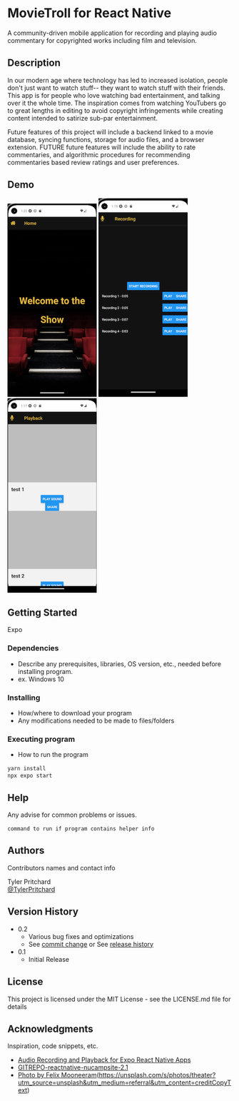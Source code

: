 # MovieTroll for React Native

A community-driven mobile application for recording and playing audio commentary for copyrighted works including film and television.

## Description

In our modern age where technology has led to increased isolation, people don't just want to watch stuff-- they want to watch stuff with their friends.  This app is for people who love watching bad entertainment, and talking over it the whole time.  The inspiration comes from watching YouTubers go to great lengths in editing to avoid copyright infringements while creating content intended to satirize sub-par entertainment.

Future features of this project will include a backend linked to a movie database, syncing functions, storage for audio files, and a browser extension.  FUTURE future features will include the ability to rate commentaries, and algorithmic procedures for recommending commentaries based review ratings and user preferences. 

## Demo

![Welcome Screen](./assets/screenShots/welcomeScreen.png)
![Recording Screen](./assets/screenShots/recordingScreen.png)
![Playback Screen](./assets/screenShots/playbackScreen.png)



## Getting Started
Expo

### Dependencies

* Describe any prerequisites, libraries, OS version, etc., needed before installing program.
* ex. Windows 10

### Installing

* How/where to download your program
* Any modifications needed to be made to files/folders

### Executing program

* How to run the program
<!-- * Dev: Start JSON server (see json-server/readme.md) -->
```
yarn install
npx expo start
```

## Help

Any advise for common problems or issues.
```
command to run if program contains helper info
```

## Authors

Contributors names and contact info

Tyler Pritchard  
[@TylerPritchard](https://github.com/tyler-pritchard)

## Version History

* 0.2
    * Various bug fixes and optimizations
    * See [commit change]() or See [release history]()
* 0.1
    * Initial Release

## License

This project is licensed under the MIT License - see the LICENSE.md file for details

## Acknowledgments

Inspiration, code snippets, etc.
* [Audio Recording and Playback for Expo React Native Apps](https://www.youtube.com/watch?v=pd_Ez9Kbi2c)
* [GITREPO-reactnative-nucampsite-2.1](https://www.nucamp.co)
* [Photo by Felix Mooneeram](https://unsplash.com/@felixmooneeram?utm_source=unsplash&utm_medium=referral&utm_content=creditCopyText)(https://unsplash.com/s/photos/theater?utm_source=unsplash&utm_medium=referral&utm_content=creditCopyText)
